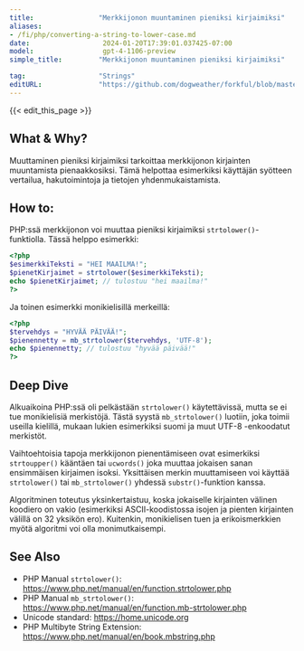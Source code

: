 ```yaml
---
title:                "Merkkijonon muuntaminen pieniksi kirjaimiksi"
aliases:
- /fi/php/converting-a-string-to-lower-case.md
date:                  2024-01-20T17:39:01.037425-07:00
model:                 gpt-4-1106-preview
simple_title:         "Merkkijonon muuntaminen pieniksi kirjaimiksi"

tag:                  "Strings"
editURL:              "https://github.com/dogweather/forkful/blob/master/content/fi/php/converting-a-string-to-lower-case.md"
---
```


{{< edit_this_page >}}

## What & Why?
Muuttaminen pieniksi kirjaimiksi tarkoittaa merkkijonon kirjainten muuntamista pienaakkosiksi. Tämä helpottaa esimerkiksi käyttäjän syötteen vertailua, hakutoimintoja ja tietojen yhdenmukaistamista.

## How to:
PHP:ssä merkkijonon voi muuttaa pieniksi kirjaimiksi `strtolower()`-funktiolla. Tässä helppo esimerkki:

```php
<?php
$esimerkkiTeksti = "HEI MAAILMA!";
$pienetKirjaimet = strtolower($esimerkkiTeksti);
echo $pienetKirjaimet; // tulostuu "hei maailma!"
?>
```
Ja toinen esimerkki monikielisillä merkeillä:

```php
<?php
$tervehdys = "HYVÄÄ PÄIVÄÄ!";
$pienennetty = mb_strtolower($tervehdys, 'UTF-8');
echo $pienennetty; // tulostuu "hyvää päivää!"
?>
```

## Deep Dive
Alkuaikoina PHP:ssä oli pelkästään `strtolower()` käytettävissä, mutta se ei tue monikielisiä merkistöjä. Tästä syystä `mb_strtolower()` luotiin, joka toimii useilla kielillä, mukaan lukien esimerkiksi suomi ja muut UTF-8 -enkoodatut merkistöt.

Vaihtoehtoisia tapoja merkkijonon pienentämiseen ovat esimerkiksi `strtoupper()` kääntäen tai `ucwords()` joka muuttaa jokaisen sanan ensimmäisen kirjaimen isoksi. Yksittäisen merkin muuttamiseen voi käyttää `strtolower()` tai `mb_strtolower()` yhdessä `substr()`-funktion kanssa.

Algoritminen toteutus yksinkertaistuu, koska jokaiselle kirjainten välinen koodiero on vakio (esimerkiksi ASCII-koodistossa isojen ja pienten kirjainten välillä on 32 yksikön ero). Kuitenkin, monikielisen tuen ja erikoismerkkien myötä algoritmi voi olla monimutkaisempi.

## See Also
- PHP Manual `strtolower()`: https://www.php.net/manual/en/function.strtolower.php
- PHP Manual `mb_strtolower()`: https://www.php.net/manual/en/function.mb-strtolower.php
- Unicode standard: https://home.unicode.org
- PHP Multibyte String Extension: https://www.php.net/manual/en/book.mbstring.php
